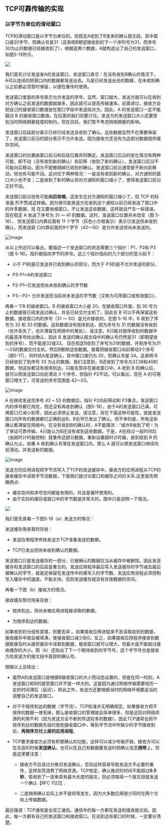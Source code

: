 ## TCP可靠传输的实现

### 以字节为单位的滑动窗口

TCP的滑动窗口是以字节为单位的。现假定A收到了B发来的确认报文段，其中窗口是20字节，而确认号是31（这表明B期望接收到的下一个序列号为31，而序号30为止的数据已经接收到了），根据这两个数据，A就构造出了自己的发送窗口，如图5-15所示。

![](https://img2020.cnblogs.com/blog/2361214/202109/2361214-20210902222606801-902808683.png)

我们首先讨论发送发A的发送窗口，发送窗口表示：在没有收到B确认的情况下，A可以连续的把窗口内的数据都发送出去。凡是已经发送出去的数据，在未收到确认之前都必须暂时保留，以便在重传时使用。

发送窗口里面的序号表示允许发送的序号，显然，窗口越大，发送方就可以在收到对方确认之前发送的数据就越多，因此就可以提高传输速率。前面讲过，接收方会把自己的接收窗口数值放在窗口字段中发送给对方。因此，A 的发送窗口一定不能超过 B 的接收窗口数值。在后面的我们将要讨论，发送方的发送窗口大小还要受到当时网络拥塞程度的制约。但在目前，我们暂不考虑网络拥塞的影响。

发送窗口后延部分表示已经已经发送且收到了确认。这些数据显然不在需要保留了，发送窗口前沿的部分表示不允许发送，因为接收方还没有为这部分数据提供缓存空间。

发送窗口的位置由窗口前沿和后延位置共同确定。发送窗口后沿的变化情况有两种可能，即不动（没有收到新的确认）和前移（收到了新的确认）。发送窗口后沿不可能向后移动，因为不能撤销掉已收到的确认。发送窗口前沿通常是不断向前移动，但也有可能不动。这对应于两种情况：一是没有收到新的确认，对方通知的窗口大小也不变；二是收到了新的确认但对方通知的窗口缩小了，使得发送窗口前沿正好不动。

发送窗口前沿也有可能**向后收缩**。这发生在对方通知的窗口缩小了。但 TCP 的标准强
烈不赞成这样做。因为很可能发送方在收到这个通知以前已经发送了窗口中的许多数据，现
在又要收缩窗口，不让发送这些数据，这样就会产生一些错误。
现在假定 A 发送了序号为 31 ～ 41 的数据。这时，发送窗口位置并未改变（图 5-16），
但发送窗口内靠后面有 11 个字节（灰色小方框表示）表示已发送但未收到确认。而发送窗
口内靠前面的9个字节（42～50）是允许发送但尚未发送的。

![image](https://img2022.cnblogs.com/blog/2361214/202201/2361214-20220126175857733-994677143.png)

从以上所述可以看出，要描述一个发送窗口的状态需要三个指针：P1，P2和 P3（图 5-16)。指针都指向字节的序号。这三个指针指向的几个部分的意义如下：

- 小于 P1的是已发送并已收到确认的部分，而大于 P3的是不允许发送的部分。

- P3-P1=A的发送窗口

- P2-P1=已发送但尚未收到确认的字节数

- P3－P2= 允许发送但当前尚未发送的字节数（又称为可用窗口或有效窗口）、

再看一下B 的接收窗口。B 的接收窗口大小是 20。在接收窗口外面，到 30 号为止的数据是已经发送过确认，并且已经交付主机了。因此在 B 可以不再保留这些数据。接收窗口内的序号（31 ～ 50）是允许接收的。在图 5-16 中，B 收到了序号为 32 和 33 的数据。这些数据没有按序到达，因为序号为 31 的数据没有收到（也许丢失了，也许滞留在网络中的某处）。请注意，B只能对按序收到的数据中的最高序号给出确认，因此 B 发送的确认报文段中的确认号仍然是31（即期望收到的序号），而不能是32或33。
现在假定B收到了序号为31的数据，并把序号为31～33的数据交付主机，然后B删除这些数据。接着把接收窗口向前移动3个序号（图5-17），同时给A发送确认，其中窗口值仍为 20，但确认号是 34。这表明 B 已经收到了到序号 33 为止的数据。我们注意到，B还收到了序号为37,38和40的数据，但这些都没有按序到达，只能先暂存在接收窗口中。A 收到 B 的确认后，就可以把发送窗口向前滑动 3 个序号，但指针 P2不动。可以看出，现在 A 的可用窗口增大了，可发送的序号范围是 42～53。

![image](https://img2022.cnblogs.com/blog/2361214/202201/2361214-20220126175917144-2048491002.png)

A 在继续发送完序号 42 ~ 53 的数据后，指针 P2向前移动和 P3重合。发送窗口内的序号都已用完，但还没有再收到确认（图5-18）。由于A的发送窗口已满，可用窗口已减小到零，因此必须停止发送。请注意，存在下面这种可能性，就是发送窗口内所有的数据都已正确到达B，B也早已发出了确认。但不幸的是，所有这些确认都滞留在网络中。在没有收到B的确认时，A不能猜测：“或许B收到了吧！为了保证可靠传输，A只能认为B还没有收到这些数据。于是，A在经过一段时间后（由超时计时器控制）就重传这部分数据，重新设置超时计时器，直到收到 B 的确认为止。如果 A 收到确认号落在发送窗口内，那么 A 就可以使发送窗口继续向前滑动，并发送新的数据。

![image](https://img2022.cnblogs.com/blog/2361214/202201/2361214-20220126175936531-1505233153.png)

发送方的应用进程把字节流写入了TCP的发送缓存中，接收方的应用进程从TCP的接收缓存中读取字节流数据。下面我们就讨论窗口和缓存之间的关系.这里首先明确两点:

- 缓存空间和序号空间都是有限的，并且是循环使用的。
- 由于实际的缓存或窗口中的字节数是非常大的。图中只是说明一下情况。

![](https://img2020.cnblogs.com/blog/2361214/202109/2361214-20210902222626384-278020610.png)

我们首先查看一下图5-19（a）发送方的情况：

发送缓存用来暂时存放：

- 发送应用程序传给发送方TCP准备发送的数据。

- TCP已发出但尚未收到确认的数据。

发送窗口只是发送缓存的一部分，已被确认的数据应当从缓存中被删除。因此发送缓存和发送窗口的后延是重合的。发送应用程序最后写入发送缓存的字节减去最后被确认的字节，就是还保留在发送传中的被写入的字节数。发送应用进程必须控制写入缓存中的速度。不能太快，否则发送缓存就没有存放数据的空间。

再看一下图（b）接收方的情况。

接收缓存暂时用来存放：

- 按序到达，但尚未被应用进程接读取的数据。

- 为按序到达的数据。

如果收到的分组有差错，则要丢弃 。如果接收应用进程来不及读取收到的数据，接收缓存中就会被填满，使接收窗口减少到0。反之，如果接收应用程序接收到数据能够及时从接受缓存中读取到数据，接收窗口就可以增大，但最大就不能超过接收缓存的大小。图（b）还指出了下一个期待收到的字节号，这个字节号也是接收方给发送方的报文段中首部的确认号。

根据以上总结出：

- 虽然A的发送窗口是根据B接收窗口的大小而动态设置的，但是在同一时刻，A发送窗口和B的接受窗口并不是一样大的。这是因为通过网络传输需要经历一定的时间滞后（延迟），除此之外，发送方还要根据当时的网络环境要适当的调整自己的发送窗口。

- 对于不按序到达的数据（字节流），TCP标准并无明确规定，如果接收方把不按序的数据一律丢掉，那么接收窗口的管理就会简单很多，但是这回对网络资源的利用不利（因为发送方会不断的传送较多的数据）。因此TCP通常会把不按序到达的数据先临时放到接收窗口中，等到字节流中所缺少的字节接收到后，**再按序交付上层的应用进程**。

- TCP要求接收方必须有积累确认的功能，这样可以减少传输开销，接收方可以在合适的时候**发送确认**，也可以在自己有数据要发送时把确认信息**捎带**上。但是这里要注意：
  
  - 接收方不应该过分推迟发送确认，否则这样容易导致发送方不必要的重传，这样反而浪费了网络资源。TCP规定，确认推迟的时间不能超过**0.5秒**，若收到了一连串具有最大长度的报文，则必须每隔一个报文段就发送一个确认【RFC 1122】.
  
  - 二是捎带确认实际上并不是经常发生，因为大多数应用很少同时在两个方向上传输数据。

最后强调：TCP通信是全双工通信。通信中的每一方都在发送和接收报文段，因此，每一方都有自己的发送窗口和接收窗口。在谈到这些窗口的时候，一定要分清楚。
